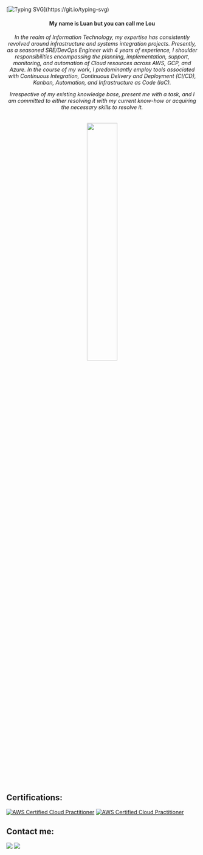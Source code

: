 [![Typing SVG](https://readme-typing-svg.demolab.com?font=Fira+Code&pause=1000&color=502F7E&size=35&center=true&vCenter=true&width=1000&lines=Welcome+to+my+profile!)](https://git.io/typing-svg)

<h4 align="center">My name is Luan but you can call me Lou</h4>
<h6 align="center">In the realm of Information Technology, my expertise has consistently revolved around infrastructure and systems integration projects. Presently, as a seasoned SRE/DevOps Engineer with 4 years of experience, I shoulder responsibilities encompassing the planning, implementation, support, monitoring, and automation of Cloud resources across AWS, GCP, and Azure. In the course of my work, I predominantly employ tools associated with Continuous Integration, Continuous Delivery and Deployment (CI/CD), Kanban, Automation, and Infrastructure as Code (IaC).

Irrespective of my existing knowledge base, present me with a task, and I am committed to either resolving it with my current know-how or acquiring the necessary skills to resolve it.</h6>

<div align="center" style="margin-bottom:200px">
 <img width=40% align="center" src="https://github-readme-stats.vercel.app/api/top-langs/?username=sreloumello&layout=compact&theme=tokyonight" />
</div>

## Certifications:
[![AWS Certified Cloud Practitioner](https://images.credly.com/size/120x120/images/0e284c3f-5164-4b21-8660-0d84737941bc/image.png)](https://www.credly.com/badges/541b8af4-5d87-4111-86dd-4a8fc4b1f4f9/public_url)
[![AWS Certified Cloud Practitioner](https://images.credly.com/size/120x120/images/f0d3fbb9-bfa7-4017-9989-7bde8eaf42b1/image.png)](https://www.credly.com/badges/8b4aa4bf-7363-4a97-ae0a-f47aa2f1f3f7/public_url)

## Contact me:
<div>
<a href = "mailto: sre.luan@gmail.com"><img loading="lazy" src="https://img.shields.io/badge/Gmail-D14836?style=for-the-badge&logo=gmail&logoColor=white" target="_blank"></a>
<a href="https://www.linkedin.com/in/loummello/" target="_blank"><img loading="lazy" src="https://img.shields.io/badge/-LinkedIn-%230077B5?style=for-the-badge&logo=linkedin&logoColor=white" target="_blank"></a>   
</div>
